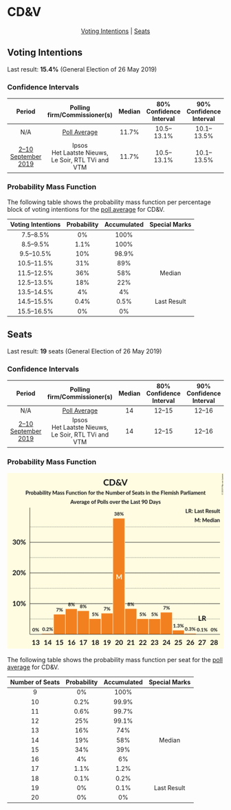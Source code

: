 # CD&V

<p align="center"><a href="#voting-intentions">Voting Intentions</a> | <a href="#seats">Seats</a></p>

## Voting Intentions

Last result: **15.4%** (General Election of 26 May 2019)

### Confidence Intervals

| Period     | Polling firm/Commissioner(s) | Median | 80% Confidence Interval | 90% Confidence Interval | 95% Confidence Interval | 99% Confidence Interval |
|:----------:|:----------------:|:-----------:|:-----------------------:|:-----------------------:|:-----------------------:|:-----------------------:|
| N/A | [Poll Average](average.html) | 11.7% | 10.5–13.1% | 10.1–13.5% | 9.9–13.8% | 9.3–14.5% |
| [2–10 September 2019](2019-09-10-Ipsos.html) | Ipsos <br> Het Laatste Nieuws, Le Soir, RTL TVi and VTM | 11.7% | 10.5–13.1% | 10.1–13.5% | 9.8–13.9% | 9.3–14.5% |

### Probability Mass Function

The following table shows the probability mass function per percentage block of voting intentions for the [poll average](average.html) for CD&V.

| Voting Intentions | Probability | Accumulated | Special Marks |
|:-----------------:|:-----------:|:-----------:|:-------------:|
| 7.5–8.5% | 0% | 100% |  |
| 8.5–9.5% | 1.1% | 100% |  |
| 9.5–10.5% | 10% | 98.9% |  |
| 10.5–11.5% | 31% | 89% |  |
| 11.5–12.5% | 36% | 58% | Median |
| 12.5–13.5% | 18% | 22% |  |
| 13.5–14.5% | 4% | 4% |  |
| 14.5–15.5% | 0.4% | 0.5% | Last Result |
| 15.5–16.5% | 0% | 0% |  |


## Seats

Last result: **19** seats (General Election of 26 May 2019)

### Confidence Intervals

| Period     | Polling firm/Commissioner(s) | Median | 80% Confidence Interval | 90% Confidence Interval | 95% Confidence Interval | 99% Confidence Interval |
|:----------:|:----------------:|:------:|:-----------------------:|:-----------------------:|:-----------------------:|:-----------------------:|
| N/A | [Poll Average](average.html) | 14 | 12–15 | 12–16 | 12–16 | 11–17 |
| [2–10 September 2019](2019-09-10-Ipsos.html) | Ipsos <br> Het Laatste Nieuws, Le Soir, RTL TVi and VTM | 14 | 12–15 | 12–16 | 12–16 | 11–17 |

### Probability Mass Function

![Graph with seats probability mass function not yet produced](average-seats-pmf-cdv.png "Seats Probability Mass Function")

The following table shows the probability mass function per seat for the [poll average](average.html) for CD&V.

| Number of Seats | Probability | Accumulated | Special Marks |
|:---------------:|:-----------:|:-----------:|:-------------:|
| 9 | 0% | 100% |  |
| 10 | 0.2% | 99.9% |  |
| 11 | 0.6% | 99.7% |  |
| 12 | 25% | 99.1% |  |
| 13 | 16% | 74% |  |
| 14 | 19% | 58% | Median |
| 15 | 34% | 39% |  |
| 16 | 4% | 6% |  |
| 17 | 1.1% | 1.2% |  |
| 18 | 0.1% | 0.2% |  |
| 19 | 0% | 0.1% | Last Result |
| 20 | 0% | 0% |  |


